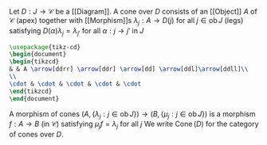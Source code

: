 Let $D:J\to \mathcal{C}$ be a [[Diagram]].
A cone over $D$ consists of an [[Object]] $A$ of $\mathcal{C}$ (apex)
together with [[Morphism]]s $\lambda_{j}:A\to D(j)$ for all $j\in \operatorname{ob}J$ (legs)
satisfying $D(\alpha)\lambda_{j}=\lambda_{j'}$ for all $\alpha:j\to j'$ in $J$
```tikz
\usepackage{tikz-cd}
\begin{document}
\begin{tikzcd}
& & A \arrow[ddrr] \arrow[ddr] \arrow[dd] \arrow[ddl]\arrow[ddll]\\
\\
\cdot & \cdot & \cdot & \cdot & \cdot
\end{tikzcd}
\end{document}
```
A morphism of cones $(A,\{ \lambda_{j}:j\in \operatorname{ob}J \})\to(B,\{ \mu_{j}:j\in \operatorname{ob}J \})$
is a morphism $f:A\to B$ (in $\mathcal{C}$) satisfying $\mu_{j}f=\lambda_{j}$ for all $j$ 
We write $\operatorname{Cone}(D)$ for the category of cones over $D$.
